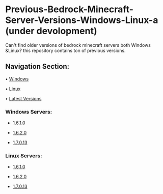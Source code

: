 # Previous-Bedrock-Minecraft-Server-Versions-Windows-Linux-a (under devolopment)
Can't find older versions of bedrock minecraft servers both Windows &Linux? this repository contains ton of previous versions.

## Navigation Section:
• [Windows](#Windows-Servers)

• [Linux](#Linux-Servers) 

• [Latest Versions](https://www.minecraft.net/en-us/download/server/bedrock)

<a name="Windows-Servers"></a> 
### Windows Servers:
* [1.6.1.0](https://minecraft.net/bedrockdedicatedserver/bin-win/bedrock-server-1.6.1.0.zip)

* [1.6.2.0](https://minecraft.net/bedrockdedicatedserver/bin-win/bedrock-server-1.6.2.0.zip)

* [1.7.0.13](https://minecraft.net/bedrockdedicatedserver/bin-win/bedrock-server-1.7.0.13.zip)

<a name="Linux-Servers"></a> 
### Linux Servers:
* [1.6.1.0](https://minecraft.net/bedrockdedicatedserver/bin-linux/bedrock-server-1.6.1.0.zip)

* [1.6.2.0](https://minecraft.net/bedrockdedicatedserver/bin-linux/bedrock-server-1.6.2.0.zip)

* [1.7.0.13](https://minecraft.net/bedrockdedicatedserver/bin-linux/bedrock-server-1.7.0.13.zip)